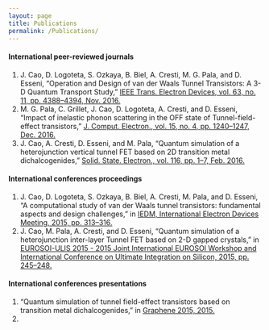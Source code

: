```yaml
---
layout: page
title: Publications
permalink: /Publications/
---
```





#### International peer-reviewed journals

1. J. Cao, D. Logoteta, S. Ozkaya, B. Biel, A. Cresti, M. G. Pala, and D. Esseni, “Operation and Design of van der Waals Tunnel Transistors: A 3-D Quantum Transport Study,” [IEEE Trans. Electron Devices, vol. 63, no. 11, pp. 4388–4394, Nov. 2016.](http://ieeexplore.ieee.org/document/7571124/)
2. M. G. Pala, C. Grillet, J. Cao, D. Logoteta, A. Cresti, and D. Esseni, “Impact of inelastic phonon scattering in the OFF state of Tunnel-field-effect transistors,” [J. Comput. Electron., vol. 15, no. 4, pp. 1240–1247, Dec. 2016.](http://link.springer.com/10.1007/s10825-016-0900-8)
3. J. Cao, A. Cresti, D. Esseni, and M. Pala, “Quantum simulation of a heterojunction vertical tunnel FET based on 2D transition metal dichalcogenides,” [Solid. State. Electron., vol. 116, pp. 1–7, Feb. 2016.](http://www.sciencedirect.com/science/article/pii/S003811011500297X)

#### International conferences proceedings
 
1. J. Cao, D. Logoteta, S. Ozkaya, B. Biel, A. Cresti, M. Pala, and D. Esseni, “A computational study of van der Waals tunnel transistors: fundamental aspects and design challenges,” in [IEDM, International Electron Devices Meeting, 2015, pp. 313–316.](http://ieeexplore.ieee.org/abstract/document/7409684/) 
3. J. Cao, M. Pala, A. Cresti, and D. Esseni, “Quantum simulation of a heterojunction inter-layer Tunnel FET based on 2-D gapped crystals,” in [EUROSOI-ULIS 2015 - 2015 Joint International EUROSOI Workshop and International Conference on Ultimate Integration on Silicon, 2015, pp. 245–248.](http://ieeexplore.ieee.org/abstract/document/7063819/)


#### International conferences presentations

1. “Quantum simulation of tunnel field-effect transistors based on transition metal dichalcogenides,” in [Graphene 2015, 2015.](https://scholar.google.fr/scholar?oi=bibs&cluster=7837911913977867377&btnI=1&hl=fr)
2. 
